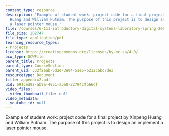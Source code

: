 ```yaml
---
content_type: resource
description: 'Example of student work: project code for a final project by Xinpeng
  Huang and William Putnam. The purpose of this project is to design an implement
  a laser pointer mouse.'
file: /courses/6-111-introductory-digital-systems-laboratory-spring-2006/691ced92ab9a4851a3a022704cfb66df_appendix2.pdf
file_size: 202747
file_type: application/pdf
learning_resource_types:
- Projects
license: https://creativecommons.org/licenses/by-nc-sa/4.0/
ocw_type: OCWFile
parent_title: Projects
parent_type: CourseSection
parent_uid: 332f2eab-5d2e-3e04-51e5-b212cabc7de3
resourcetype: Document
title: appendix2.pdf
uid: 691ced92-ab9a-4851-a3a0-22704cfb66df
video_files:
  video_thumbnail_file: null
video_metadata:
  youtube_id: null
---
```

Example of student work: project code for a final project by Xinpeng Huang and William Putnam. The purpose of this project is to design an implement a laser pointer mouse.